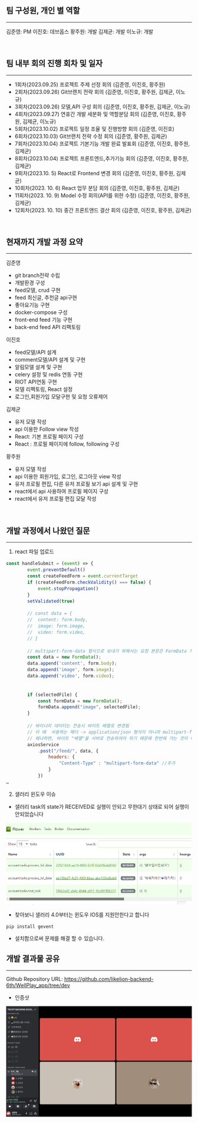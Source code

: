 ## 팀 구성원, 개인 별 역할

---

김준영: PM 
이진호: 데브옵스 
황주원: 개발 
김제균: 개발 
이노규: 개발 

<br>

## 팀 내부 회의 진행 회차 및 일자

---
- 1회차(2023.09.25) 프로젝트 주제 선정 회의 (김준영, 이진호, 황주원)
- 2회차(2023.09.26) Git브랜치 전략 회의 (김준영, 이진호, 황주원, 김제균, 이노규)
- 3회차(2023.09.26) 모델,API 구성 회의 (김준영, 이진호, 황주원, 김제균, 이노규)
- 4회차(2023.09.27) 연휴간 개발 세분화 및 역할분담 회의 (김준영, 이진호, 황주원, 김제균, 이노규)
- 5회차(2023.10.02) 프로젝트 일정 조율 및 진행방향 회의 (김준영, 이진호)
- 6회차(2023.10.03) Git브랜치 전략 수정 회의 (김준영, 황주원, 김제균)
- 7회차(2023.10.04) 프로젝트 기본기능 개발 완료 발표회 (김준영, 이진호, 황주원, 김제균)
- 8회차(2023.10.04) 프로젝트 프론트엔드,추가기능 회의 (김준영, 이진호, 황주원, 김제균)
- 9회차(2023.10. 5) React로 Frontend 변경 회의 (김준영, 이진호, 황주원, 김제균)
- 10회차(2023. 10. 6) React 업무 분담 회의 (김준영, 이진호, 황주원, 김제균)
- 11회차(2023. 10. 9) Model 수정 회의(API를 위한 수정) (김준영, 이진호, 황주원, 김제균)
- 12회차(2023. 10. 10) 중간 프론트앤드 결산 회의 (김준영, 이진호, 황주원, 김제균)

<br>

## 현재까지 개발 과정 요약

---

김준영

- git branch전략 수립
- 개발환경 구성
- feed모델, crud 구현
- feed 최신글, 추천글 api구현
- 좋아요기능 구현
-  docker-compose 구성
- front-end feed 기능 구현
- back-end feed API 리팩토링

이진호

- feed모델/API 설계
- comment모델/API 설계 및 구현
- 알림모델 설계 및 구현
- celery 설정 및 redis 연동 구현
- RIOT API연동 구현
- 모델 리펙토링, React 설정
- 로그인,회원가입 모달구현 및 요청 오류제어

김제균  

- 유저 모델 작성
- api 이용한 Follow view 작성
- React: 기본 프로필 페이지 구성
- React : 프로필 페이지에 follow, following 구성

황주원 

- 유저 모델 작성
- api 이용한 회원가입, 로그인, 로그아웃 view 작성
-  유저 프로필 편집, 다른 유저 프로필 보기 api 설계 및 구현
- react에서 api 사용하여 프로필 페이지 구성
- react에서 유저 프로필 편집 모달 작성

<br>

## 개발 과정에서 나왔던 질문

---

1. react 파일 업로드

```javascript
const handleSubmit = (event) => {
        event.preventDefault()
        const createFeedForm = event.currentTarget
        if (createFeedForm.checkValidity() === false) {
            event.stopPropagation()
        }
        setValidated(true)

        // const data = {
        //  content: form.body,
        //  image: form.image,
        //  video: form.video,
        // }

        // multipart-form-data 형식으로 보내기 위해서는 요청 본문은 FormData 객체여야 함
        const data = new FormData();
        data.append('content', form.body);
        data.append('image', form.image);
        data.append('video', form.video);


        if (selectedFile) {
            const formData = new FormData();
            formData.append("image", selectedFile);
        }

        // 바이너리 데이터는 전송시 바이트 배열로 변경됨
        // 이 때  사용하는 헤더 -> application/json 형식이 아니라 multipart-form-data
        // 왜냐하면, 바이트 "배열"을 서버로 전송하여야 하기 때문에 한번에 가는 것이 아니라서 multipart-form-data로서 데이터가 여러번 간다는 것을 알려주어야 함
        axiosService
            .post("/feed/", data, {
                headers: {
                    "Content-Type" : "multipart-form-data" //추가
                }
            })
…
```

2. 샐러리 윈도우 이슈

- 샐러리 task의 state가 RECEIVED로 실행이 안되고 무한대기 상태로 되어 실행이 안되었습니다

![](./img/error2.png)

- 찾아보니 샐러리 4.0부터는 윈도우 IOS를 지원안한다고 합니다

```shell
pip install gevent
```

- 설치함으로써 문제를 해결 할 수 있습니다.


## 개발 결과물 공유

---

Github Repository URL: https://github.com/likelion-backend-6th/WellPlay_app/tree/dev

- 인증샷
  
![](./img/discord2.png)
